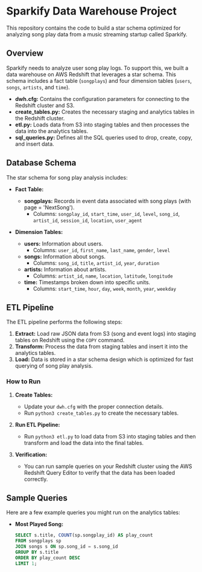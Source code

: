 # Sparkify Data Warehouse Project

This repository contains the code to build a star schema optimized for analyzing song play data from a music streaming startup called Sparkify.

## Overview

Sparkify needs to analyze user song play logs. To support this, we built a data warehouse on AWS Redshift that leverages a star schema. This schema includes a fact table (`songplays`) and four dimension tables (`users`, `songs`, `artists`, and `time`).


- **dwh.cfg:** Contains the configuration parameters for connecting to the Redshift cluster and S3.
- **create_tables.py:** Creates the necessary staging and analytics tables in the Redshift cluster.
- **etl.py:** Loads data from S3 into staging tables and then processes the data into the analytics tables.
- **sql_queries.py:** Defines all the SQL queries used to drop, create, copy, and insert data.

## Database Schema

The star schema for song play analysis includes:

- **Fact Table:**
  - **songplays:** Records in event data associated with song plays (with page = 'NextSong').
    - Columns: `songplay_id`, `start_time`, `user_id`, `level`, `song_id`, `artist_id`, `session_id`, `location`, `user_agent`

- **Dimension Tables:**
  - **users:** Information about users.
    - Columns: `user_id`, `first_name`, `last_name`, `gender`, `level`
  - **songs:** Information about songs.
    - Columns: `song_id`, `title`, `artist_id`, `year`, `duration`
  - **artists:** Information about artists.
    - Columns: `artist_id`, `name`, `location`, `latitude`, `longitude`
  - **time:** Timestamps broken down into specific units.
    - Columns: `start_time`, `hour`, `day`, `week`, `month`, `year`, `weekday`

## ETL Pipeline

The ETL pipeline performs the following steps:
1. **Extract:** Load raw JSON data from S3 (song and event logs) into staging tables on Redshift using the `COPY` command.
2. **Transform:** Process the data from staging tables and insert it into the analytics tables.
3. **Load:** Data is stored in a star schema design which is optimized for fast querying of song play analysis.

### How to Run

1. **Create Tables:**
   - Update your `dwh.cfg` with the proper connection details.
   - Run `python3 create_tables.py` to create the necessary tables.

2. **Run ETL Pipeline:**
   - Run `python3 etl.py` to load data from S3 into staging tables and then transform and load the data into the final tables.

3. **Verification:**
   - You can run sample queries on your Redshift cluster using the AWS Redshift Query Editor to verify that the data has been loaded correctly.

## Sample Queries

Here are a few example queries you might run on the analytics tables:

- **Most Played Song:**
  ```sql
  SELECT s.title, COUNT(sp.songplay_id) AS play_count
  FROM songplays sp
  JOIN songs s ON sp.song_id = s.song_id
  GROUP BY s.title
  ORDER BY play_count DESC
  LIMIT 1;
